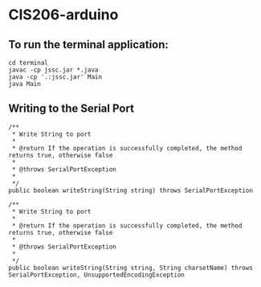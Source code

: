 # CIS206-arduino
## To run the terminal application:
    cd terminal
    javac -cp jssc.jar *.java
    java -cp '.:jssc.jar' Main
    java Main

## Writing to the Serial Port
    /**
     * Write String to port
     *
     * @return If the operation is successfully completed, the method returns true, otherwise false
     *
     * @throws SerialPortException
     *
     */
    public boolean writeString(String string) throws SerialPortException

    /**
     * Write String to port
     *
     * @return If the operation is successfully completed, the method returns true, otherwise false
     *
     * @throws SerialPortException
     *
     */
    public boolean writeString(String string, String charsetName) throws SerialPortException, UnsupportedEncodingException 
